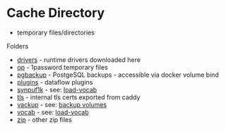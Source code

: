 # Cache Directory
- temporary files/directories

Folders
- [drivers](drivers) - runtime drivers downloaded here
- [op](op) - 1password temporary files
- [pgbackup](pgbackup) - PostgeSQL backups - accessible via docker volume bind
- [plugins](plugins) - dataflow plugins
- [synpuf1k](synpuf1k) - see: [load-vocab](./../docs/2-load/6-load-synpuf1k.md)
- [tls](tls) - internal tls certs exported from caddy
- [vackup](vackup) - see: [backup volumes](../../internal/scripts/backup/volumes/README.md)
- [vocab](vocab) - see: [load-vocab](../../docs/2-load/6-load-vocab.md)
- [zip](zip) - other zip files